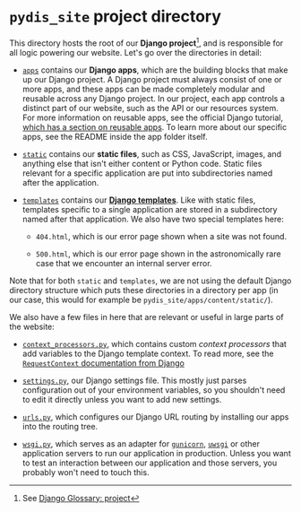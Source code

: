 # `pydis_site` project directory

This directory hosts the root of our **Django project**[^1], and is responsible
for all logic powering our website. Let's go over the directories in detail:

- [`apps`](./apps) contains our **Django apps**, which are the building blocks
  that make up our Django project. A Django project must always consist of one
  or more apps, and these apps can be made completely modular and reusable
  across any Django project. In our project, each app controls a distinct part
  of our website, such as the API or our resources system.  For more
  information on reusable apps, see the official Django tutorial, [which has a
  section on reusable
  apps](https://docs.djangoproject.com/en/dev/intro/reusable-apps/). To learn
  more about our specific apps, see the README inside the app folder itself.

- [`static`](./static) contains our **static files**, such as CSS, JavaScript,
  images, and anything else that isn't either content or Python code. Static
  files relevant for a specific application are put into subdirectories named
  after the application.

- [`templates`](./templates) contains our **[Django templates](https://docs.djangoproject.com/en/dev/topics/templates/)**. Like with static
  files, templates specific to a single application are stored in a subdirectory
  named after that application. We also have two special templates here:

  - `404.html`, which is our error page shown when a site was not found.

  - `500.html`, which is our error page shown in the astronomically rare case
    that we encounter an internal server error.



Note that for both `static` and `templates`, we are not using the default Django
directory structure which puts these directories in a directory per app (in our
case, this would for example be ``pydis_site/apps/content/static/``).

We also have a few files in here that are relevant or useful in large parts of
the website:

- [`context_processors.py`](./context_processors.py), which contains custom
  *context processors* that add variables to the Django template context. To
  read more, see the [`RequestContext` documentation from
  Django](https://docs.djangoproject.com/en/dev/ref/templates/api/#django.template.RequestContext)

- [`settings.py`](./settings.py), our Django settings file. This mostly just
  parses configuration out of your environment variables, so you shouldn't need
  to edit it directly unless you want to add new settings.

- [`urls.py`](./urls.py), which configures our Django URL routing by installing
  our apps into the routing tree.

- [`wsgi.py`](./wsgi.py), which serves as an adapter for
  [`gunicorn`](https://github.com/benoitc/gunicorn),
  [`uwsgi`](https://github.com/unbit/uwsgi) or other application servers to run
  our application in production. Unless you want to test an interaction between
  our application and those servers, you probably won't need to touch this.


[^1]: See [Django Glossary: project](https://docs.djangoproject.com/en/dev/glossary/#term-project)
